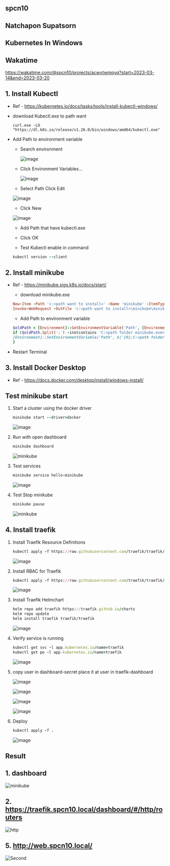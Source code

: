 ## spcn10
## Natchapon Supatsorn 
## Kubernetes In Windows

## Wakatime
https://wakatime.com/@spcn10/projects/acwytwmpyq?start=2023-03-14&end=2023-03-20

## 1. Install Kubectl
   - Ref 
    - https://kubernetes.io/docs/tasks/tools/install-kubectl-windows/

   - download Kubectl.exe to path want

      ```
      curl.exe -LO "https://dl.k8s.io/release/v1.26.0/bin/windows/amd64/kubectl.exe"
      ``` 
   - Add Path to environment variable
      - Search environment
  
        ![image](https://user-images.githubusercontent.com/119097663/224904080-a7de4fcd-c43d-4760-b483-0734aaeca796.png)


      - Click Environment Variables...

        ![image](https://user-images.githubusercontent.com/119097663/224904504-ac4bb0b8-4a35-4ddd-87c0-d0f665c86d04.png)

       - Select Path Click Edit

        ![image](https://user-images.githubusercontent.com/117428887/226186513-dc6e3b21-491e-42c0-8167-c094c8063f5b.png)

       - Click New
        
        ![image](https://user-images.githubusercontent.com/117428887/226186676-19c0a2c1-d21b-43ac-83b8-3d97b0cf9b34.png)

      - Add Path that have kubectl.exe
      - Click OK
  
      - Test Kubectl enable in command
      ```ruby
      kubectl version --client
      ```

## 2. Install minikube
   - Ref
    - https://minikube.sigs.k8s.io/docs/start/

      - download minikube.exe

      ```ruby
      New-Item -Path 'c:<path want to install>' -Name 'minikube' -ItemType Directory -Force #create folder minikube
      Invoke-WebRequest -OutFile 'c:<path want to install>\minikube\minikube.exe' -Uri 'https://github.com/kubernetes/minikube/releases/latest/download/minikube-windows-amd64.exe' -UseBasicParsing #download install to path
      ```

      - Add Path to environment variable
      ```ruby
      $oldPath = [Environment]::GetEnvironmentVariable('Path', [EnvironmentVariableTarget]::Machine)
      if ($oldPath.Split(';') -inotcontains 'C:<path folder minikube.exe>'){ `
      [Environment]::SetEnvironmentVariable('Path', $('{0};C:<path folder minikube.exe>' -f $oldPath), [EnvironmentVariableTarget]::Machine) `
      }
      ```
   - Restart Terminal

## 3. Install Docker Desktop
   - Ref
    - https://docs.docker.com/desktop/install/windows-install/

## Test minikube start
1. Start a cluster using the docker driver
   ```ruby
   minikube start --driver=docker
   ```
   ![image](https://user-images.githubusercontent.com/117428887/226186725-ad795e36-54b5-442d-bbfd-08ec2437bfb7.png)

2. Run with open dashboard
   ```ruby
   minikube dashboard
   ```
   ![minikube](https://user-images.githubusercontent.com/117428887/226186765-0f02770b-b293-4a2b-88f7-ad4ca8d842e3.png)

3. Test services
   ```ruby
   minikube service hello-minikube
   ```
   ![image](https://user-images.githubusercontent.com/119097663/224907641-f32599e8-afd0-4a9e-8bf5-f8a59c476752.png)

4. Test Stop minikube
   ```ruby
   minikube pause
   ```
   ![minikube](https://user-images.githubusercontent.com/117428887/226186765-0f02770b-b293-4a2b-88f7-ad4ca8d842e3.png)

## 4. Install traefik
1. Install Traefik Resource Definitions
   ```ruby
   kubectl apply -f https://raw.githubusercontent.com/traefik/traefik/v2.9/docs/content/reference/dynamic-configuration/kubernetes-crd-definition-v1.yml
   ```
    ![image](https://user-images.githubusercontent.com/117428887/226186940-130aa934-f25e-4e7f-98aa-fb28a57d3518.png)

2. Install RBAC for Traefik
   ```ruby
   kubectl apply -f https://raw.githubusercontent.com/traefik/traefik/v2.9/docs/content/reference/dynamic-configuration/kubernetes-crd-rbac.yml
   ```
    ![image](https://user-images.githubusercontent.com/117428887/226187375-35e350b3-5e86-4258-8019-eab5f4457c5c.png) 

3. Install Traefik Helmchart
   ```ruby
   helm repo add traefik https://traefik.github.io/charts 
   helm repo update 
   helm install traefik traefik/traefik 
   ```
    ![image](https://user-images.githubusercontent.com/117428887/226187599-56c3f09f-3d89-4594-802b-90c3c36488e4.png)

4. Verify service is running
   ```ruby
   kubectl get svc -l app.kubernetes.io/name=traefik
   kubectl get po -l app.kubernetes.io/name=traefik
   ```
    ![image](https://user-images.githubusercontent.com/117428887/226187639-404cd269-6581-4991-a2b9-d02505eb3bac.png)

5. copy user in dashboard-secret place it at user in traefik-dashboard

   ![image](https://user-images.githubusercontent.com/119097836/226182889-ccb98c0b-15ff-4bb5-8c6c-d78d948b580e.png)

   ![image](https://user-images.githubusercontent.com/119097836/226182737-5386691f-26c0-4c30-852c-0fd31860dfb8.png)

   ![image](https://user-images.githubusercontent.com/119097836/226182939-127db28b-5e6a-48f5-a9ea-496880f5fa44.png)

   ![image](https://user-images.githubusercontent.com/119097663/226111244-a7ec1e11-8f01-4070-88ba-0c7a88f83cc1.png)

6. Deploy
   ```ruby
   kubectl apply -f . 
   ```
   ![image](https://user-images.githubusercontent.com/117428887/226187639-404cd269-6581-4991-a2b9-d02505eb3bac.png)

## Result

## 1. dashboard

![minikube](https://user-images.githubusercontent.com/117428887/226186765-0f02770b-b293-4a2b-88f7-ad4ca8d842e3.png)

## 2. https://traefik.spcn10.local/dashboard/#/http/routers

![http](https://user-images.githubusercontent.com/117428887/226187993-5344d135-b75f-4333-8f44-16ce88e3aca5.png)

## 5. http://web.spcn10.local/

![Second](https://user-images.githubusercontent.com/117428887/226188018-4386374e-b0d9-4825-b258-32e6be44b8d1.png)
